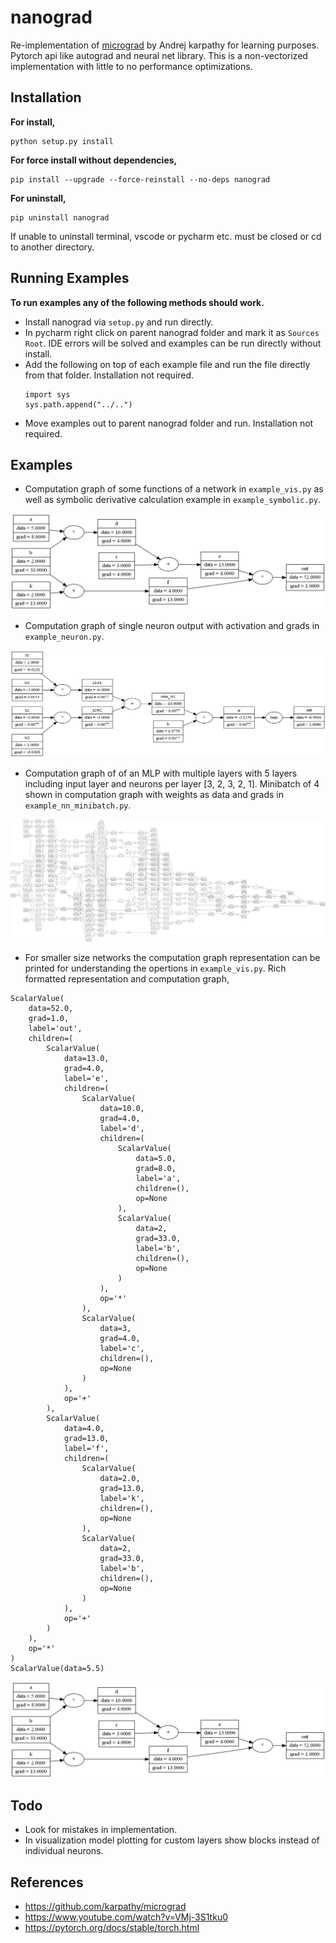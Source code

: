 # nanograd
Re-implementation of [micrograd](https://github.com/karpathy/micrograd) by Andrej karpathy for learning purposes. Pytorch api like autograd and neural net library. This is a non-vectorized implementation with little to no performance optimizations. 

## Installation

**For install,**
```
python setup.py install
```

**For force install without dependencies,**
```
pip install --upgrade --force-reinstall --no-deps nanograd
```

**For uninstall,**
```
pip uninstall nanograd
```

If unable to uninstall terminal, vscode or pycharm etc. must be closed or cd to another directory.

## Running Examples

**To run examples any of the following methods should work.**
- Install nanograd via `setup.py` and run directly.
- In pycharm right click on parent nanograd folder and mark it as `Sources Root`. IDE errors will be solved and examples can be run directly without install.
- Add the following on top of each example file and run the file directly from that folder. Installation not required.
  ```
  import sys
  sys.path.append("../..")
  ```
- Move examples out to parent nanograd folder and run. Installation not required.

## Examples

- Computation graph of some functions of a network in `example_vis.py` as well as symbolic derivative calculation example in `example_symbolic.py`.

![Random Computation Graph](output/example_vis.png "Random Computation Graph")

- Computation graph of single neuron output with activation and grads in `example_neuron.py`.

![Neuron Computation Graph](output/example_neuron.png "Neuron Computation Graph")

- Computation graph of of an MLP with multiple layers with 5 layers including input layer and neurons per layer [3, 2, 3, 2, 1]. Minibatch of 4 shown in computation graph with weights as data and grads in `example_nn_minibatch.py`.

![Minibatch MLP Computation Graph](output/example_nn_minibatch.png "Minibatch MLP Computation Graph")

- For smaller size networks the computation graph representation can be printed for understanding the opertions in `example_vis.py`. Rich formatted representation and computation graph,
```
ScalarValue(
    data=52.0,
    grad=1.0,
    label='out',
    children=(
        ScalarValue(
            data=13.0,
            grad=4.0,
            label='e',
            children=(
                ScalarValue(
                    data=10.0,
                    grad=4.0,
                    label='d',
                    children=(
                        ScalarValue(
                            data=5.0,
                            grad=8.0,
                            label='a',
                            children=(),
                            op=None
                        ),
                        ScalarValue(
                            data=2,
                            grad=33.0,
                            label='b',
                            children=(),
                            op=None
                        )
                    ),
                    op='*'
                ),
                ScalarValue(
                    data=3,
                    grad=4.0,
                    label='c',
                    children=(),
                    op=None
                )
            ),
            op='+'
        ),
        ScalarValue(
            data=4.0,
            grad=13.0,
            label='f',
            children=(
                ScalarValue(
                    data=2.0,
                    grad=13.0,
                    label='k',
                    children=(),
                    op=None
                ),
                ScalarValue(
                    data=2,
                    grad=33.0,
                    label='b',
                    children=(),
                    op=None
                )
            ),
            op='+'
        )
    ),
    op='*'
)
ScalarValue(data=5.5)
```


![Computation Graph](output/example_vis.png "Computation Graph")


## Todo

- Look for mistakes in implementation.
- In visualization model plotting for custom layers show blocks instead of individual neurons.


## References

- https://github.com/karpathy/micrograd
- https://www.youtube.com/watch?v=VMj-3S1tku0
- https://pytorch.org/docs/stable/torch.html
